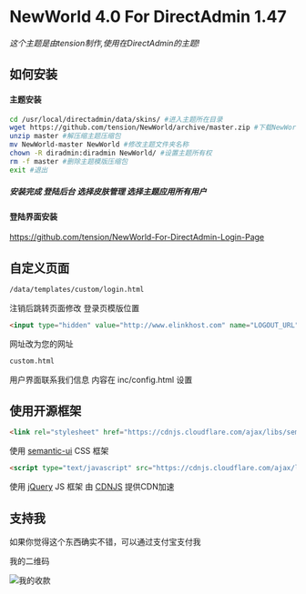 # NewWorld 4.0 For DirectAdmin 1.47 #

*这个主题是由tension制作,使用在DirectAdmin的主题!*


## 如何安装 ##


#### 主题安装 ####
```sh
cd /usr/local/directadmin/data/skins/ #进入主题所在目录
wget https://github.com/tension/NewWorld/archive/master.zip #下载NewWorld主题模版压缩包
unzip master #解压缩主题压缩包
mv NewWorld-master NewWorld #修改主题文件夹名称
chown -R diradmin:diradmin NewWorld/ #设置主题所有权
rm -f master #删除主题模版压缩包
exit #退出
```

##### 安装完成 登陆后台 选择皮肤管理 选择主题应用所有用户


#### 登陆界面安装 ####

https://github.com/tension/NewWorld-For-DirectAdmin-Login-Page


## 自定义页面 ##

```html
/data/templates/custom/login.html
```
注销后跳转页面修改
登录页模版位置

```html
<input type="hidden" value="http://www.elinkhost.com" name="LOGOUT_URL"/>
```
网址改为您的网址



```html
custom.html
```

用户界面联系我们信息 内容在 inc/config.html 设置


## 使用开源框架 ##

```html
<link rel="stylesheet" href="https://cdnjs.cloudflare.com/ajax/libs/semantic-ui/1.11.4/semantic.min.css">
```

使用 [semantic-ui](http://semantic-ui.com/) CSS 框架

```html
<script type="text/javascript" src="https://cdnjs.cloudflare.com/ajax/libs/jquery/1.11.2/jquery.min.js"></script>
```

使用 [jQuery](http://jquery.com/) JS 框架 由 [CDNJS](http://www.cdnjs.com/) 提供CDN加速

## 支持我 ##

如果你觉得这个东西确实不错，可以通过支付宝支付我

我的二维码

![我的收款](http://ww1.sinaimg.cn/large/6211b300gw1efs74kpta6j205y05y74x.jpg)
